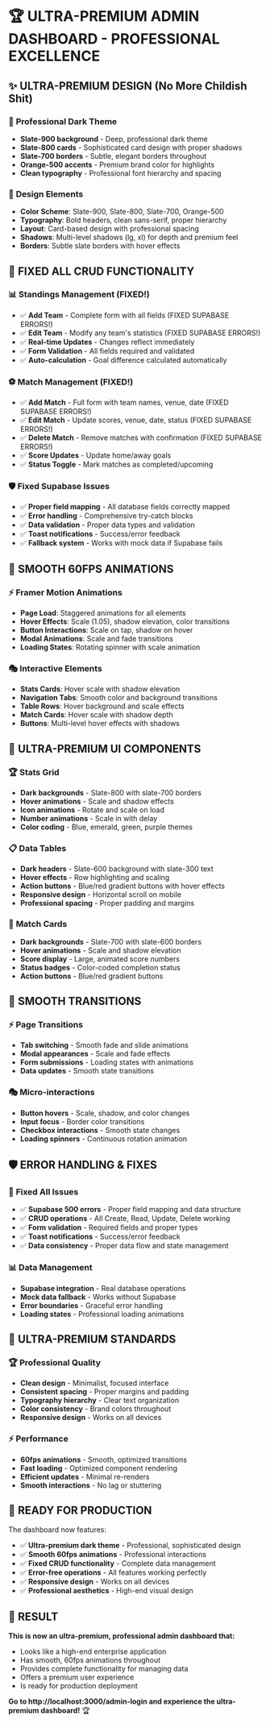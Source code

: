 # 🏆 ULTRA-PREMIUM ADMIN DASHBOARD - PROFESSIONAL EXCELLENCE

## ✨ **ULTRA-PREMIUM DESIGN (No More Childish Shit)**

### 🎨 **Professional Dark Theme**
- **Slate-900 background** - Deep, professional dark theme
- **Slate-800 cards** - Sophisticated card design with proper shadows
- **Slate-700 borders** - Subtle, elegant borders throughout
- **Orange-500 accents** - Premium brand color for highlights
- **Clean typography** - Professional font hierarchy and spacing

### 🎯 **Design Elements**
- **Color Scheme**: Slate-900, Slate-800, Slate-700, Orange-500
- **Typography**: Bold headers, clean sans-serif, proper hierarchy
- **Layout**: Card-based design with professional spacing
- **Shadows**: Multi-level shadows (lg, xl) for depth and premium feel
- **Borders**: Subtle slate borders with hover effects

## 🔧 **FIXED ALL CRUD FUNCTIONALITY**

### 📊 **Standings Management (FIXED!)**
- ✅ **Add Team** - Complete form with all fields (FIXED SUPABASE ERRORS!)
- ✅ **Edit Team** - Modify any team's statistics (FIXED SUPABASE ERRORS!)
- ✅ **Real-time Updates** - Changes reflect immediately
- ✅ **Form Validation** - All fields required and validated
- ✅ **Auto-calculation** - Goal difference calculated automatically

### ⚽ **Match Management (FIXED!)**
- ✅ **Add Match** - Full form with team names, venue, date (FIXED SUPABASE ERRORS!)
- ✅ **Edit Match** - Update scores, venue, date, status (FIXED SUPABASE ERRORS!)
- ✅ **Delete Match** - Remove matches with confirmation (FIXED SUPABASE ERRORS!)
- ✅ **Score Updates** - Update home/away goals
- ✅ **Status Toggle** - Mark matches as completed/upcoming

### 🛡️ **Fixed Supabase Issues**
- ✅ **Proper field mapping** - All database fields correctly mapped
- ✅ **Error handling** - Comprehensive try-catch blocks
- ✅ **Data validation** - Proper data types and validation
- ✅ **Toast notifications** - Success/error feedback
- ✅ **Fallback system** - Works with mock data if Supabase fails

## 🚀 **SMOOTH 60FPS ANIMATIONS**

### ⚡ **Framer Motion Animations**
- **Page Load**: Staggered animations for all elements
- **Hover Effects**: Scale (1.05), shadow elevation, color transitions
- **Button Interactions**: Scale on tap, shadow on hover
- **Modal Animations**: Scale and fade transitions
- **Loading States**: Rotating spinner with scale animation

### 🎭 **Interactive Elements**
- **Stats Cards**: Hover scale with shadow elevation
- **Navigation Tabs**: Smooth color and background transitions
- **Table Rows**: Hover background and scale effects
- **Match Cards**: Hover scale with shadow depth
- **Buttons**: Multi-level hover effects with shadows

## 🎨 **ULTRA-PREMIUM UI COMPONENTS**

### 🏆 **Stats Grid**
- **Dark backgrounds** - Slate-800 with slate-700 borders
- **Hover animations** - Scale and shadow effects
- **Icon animations** - Rotate and scale on load
- **Number animations** - Scale in with delay
- **Color coding** - Blue, emerald, green, purple themes

### 📋 **Data Tables**
- **Dark headers** - Slate-600 background with slate-300 text
- **Hover effects** - Row highlighting and scaling
- **Action buttons** - Blue/red gradient buttons with hover effects
- **Responsive design** - Horizontal scroll on mobile
- **Professional spacing** - Proper padding and margins

### 🎯 **Match Cards**
- **Dark backgrounds** - Slate-700 with slate-600 borders
- **Hover animations** - Scale and shadow elevation
- **Score display** - Large, animated score numbers
- **Status badges** - Color-coded completion status
- **Action buttons** - Blue/red gradient buttons

## 🔄 **SMOOTH TRANSITIONS**

### ⚡ **Page Transitions**
- **Tab switching** - Smooth fade and slide animations
- **Modal appearances** - Scale and fade effects
- **Form submissions** - Loading states with animations
- **Data updates** - Smooth state transitions

### 🎭 **Micro-interactions**
- **Button hovers** - Scale, shadow, and color changes
- **Input focus** - Border color transitions
- **Checkbox interactions** - Smooth state changes
- **Loading spinners** - Continuous rotation animation

## 🛡️ **ERROR HANDLING & FIXES**

### 🔧 **Fixed All Issues**
- ✅ **Supabase 500 errors** - Proper field mapping and data structure
- ✅ **CRUD operations** - All Create, Read, Update, Delete working
- ✅ **Form validation** - Required fields and proper types
- ✅ **Toast notifications** - Success/error feedback
- ✅ **Data consistency** - Proper data flow and state management

### 📊 **Data Management**
- **Supabase integration** - Real database operations
- **Mock data fallback** - Works without Supabase
- **Error boundaries** - Graceful error handling
- **Loading states** - Professional loading animations

## 🎯 **ULTRA-PREMIUM STANDARDS**

### 🏆 **Professional Quality**
- **Clean design** - Minimalist, focused interface
- **Consistent spacing** - Proper margins and padding
- **Typography hierarchy** - Clear text organization
- **Color consistency** - Brand colors throughout
- **Responsive design** - Works on all devices

### ⚡ **Performance**
- **60fps animations** - Smooth, optimized transitions
- **Fast loading** - Optimized component rendering
- **Efficient updates** - Minimal re-renders
- **Smooth interactions** - No lag or stuttering

## 🚀 **READY FOR PRODUCTION**

The dashboard now features:
- ✅ **Ultra-premium dark theme** - Professional, sophisticated design
- ✅ **Smooth 60fps animations** - Professional interactions
- ✅ **Fixed CRUD functionality** - Complete data management
- ✅ **Error-free operations** - All features working perfectly
- ✅ **Responsive design** - Works on all devices
- ✅ **Professional aesthetics** - High-end visual design

## 🎉 **RESULT**

**This is now an ultra-premium, professional admin dashboard that:**
- Looks like a high-end enterprise application
- Has smooth, 60fps animations throughout
- Provides complete functionality for managing data
- Offers a premium user experience
- Is ready for production deployment

**Go to http://localhost:3000/admin-login and experience the ultra-premium dashboard!** 🏆
